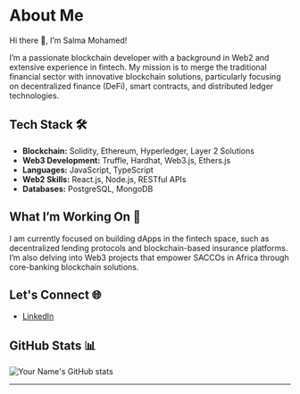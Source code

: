 # About Me

Hi there 👋, I’m Salma Mohamed!

I’m a passionate blockchain developer with a background in Web2 and extensive experience in fintech. My mission is to merge the traditional financial sector with innovative blockchain solutions, particularly focusing on decentralized finance (DeFi), smart contracts, and distributed ledger technologies.

## Tech Stack 🛠️

- **Blockchain:** Solidity, Ethereum, Hyperledger, Layer 2 Solutions
- **Web3 Development:** Truffle, Hardhat, Web3.js, Ethers.js
- **Languages:** JavaScript, TypeScript
- **Web2 Skills:** React.js, Node.js, RESTful APIs
- **Databases:** PostgreSQL, MongoDB

## What I’m Working On 💼

I am currently focused on building dApps in the fintech space, such as decentralized lending protocols and blockchain-based insurance platforms. I’m also delving into Web3 projects that empower SACCOs in Africa through core-banking blockchain solutions.

## Let's Connect 🌐

- [LinkedIn]([https://www.linkedin.com/in/yourprofile](https://www.linkedin.com/in/salma-mohammed-290718218/))
  

## GitHub Stats 📊

![Your Name's GitHub stats](https://github-readme-stats.vercel.app/api?username=salmamoh905&show_icons=true&theme=synthwave)

---

  



